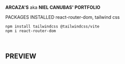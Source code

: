 **ARCAZA'S** aka **NIEL CANUBAS' PORTFOLIO**

PACKAGES INSTALLED
react-router-dom, tailwind css
```
npm install tailwindcss @tailwindcss/vite
npm i react-router-dom 
```
<br />

## **PREVIEW**
